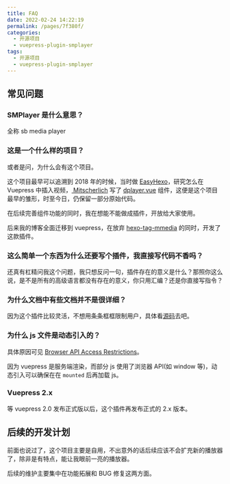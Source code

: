 ```yaml
---
title: FAQ
date: 2022-02-24 14:22:19
permalink: /pages/7f380f/
categories:
  - 开源项目
  - vuepress-plugin-smplayer
tags:
  - 开源项目
  - vuepress-plugin-smplayer
---
```


## 常见问题

### SMPlayer 是什么意思？

全称 sb media player

### 这是一个什么样的项目？

或者是问，为什么会有这个项目。

这个项目最早可以追溯到 2018 年的时候，当时做 [EasyHexo](https://easyhexo.com/)，研究怎么在 Vuepress 中插入视频，[
Mitscherlich](https://github.com/Mitscherlich) 写了 [dplayer.vue](https://github.com/EasyHexo/Easy-Hexo/blob/d3b5f8bec285a8a83effe2d47a98a710c1cbad11/docs/.vuepress/components/dplayer.vue) 组件，这便是这个项目最早的雏形，时至今日，仍保留一部分原始代码。

在后续完善组件功能的同时，我在想能不能做成插件，开放给大家使用。

后来我的博客全面迁移到 vuepress，在放弃 [hexo-tag-mmedia](https://github.com/u2sb/hexo-tag-mmedia) 的同时，开发了这款插件。

### 这么简单一个东西为什么还要写个插件，我直接写代码不香吗？

还真有杠精问我这个问题，我只想反问一句，插件存在的意义是什么？那照你这么说，是不是所有的高级语言都没有存在的意义，你只用汇编？还是你直接写指令？

### 为什么文档中有些文档并不是很详细？

因为这个插件比较灵活，不想用条条框框限制用户，具体看[源码](https://github.com/u2sb/vuepress-plugin-smplayer)去吧。

### 为什么 js 文件是动态引入的？

具体原因可见 [Browser API Access Restrictions](https://v1.vuepress.vuejs.org/guide/using-vue.html#browser-api-access-restrictions)。

因为 vuepress 是服务端渲染，而部分 js 使用了浏览器 API(如 window 等)，动态引入可以确保在在 `mounted` 后再加载 js。

### Vuepress 2.x

等 vuepress 2.0 发布正式版以后，这个插件再发布正式的 2.x 版本。

## 后续的开发计划

前面也说过了，这个项目主要是自用，不出意外的话后续应该不会扩充新的播放器了，除非是有特点，能让我眼前一亮的播放器。

后续的维护主要集中在功能拓展和 BUG 修复这两方面。
